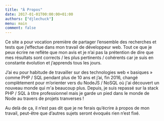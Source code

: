 ```yaml
---
title: "À Propos"
date: 2017-01-01T00:00:00+01:00
authors: ["djlechuck"]
menu: main
comment: false
---
```


Ce site a pour vocation première de partager l’ensemble des recherches et tests
que j’effectue dans mon travail de développeur web. Tout ce que je peux écrire
ne reflète que mon avis et je n’ai pas la prétention de dire que mes résultats
sont corrects / les plus pertinents / cohérents car je suis en constante
évolution et j’apprends tous les jours.

J’ai eu pour habitude de travailler sur des technologies web « basiques » comme
PHP / SQL pendant plus de 10 ans et j’ai, fin 2016, changé complètement pour
m’orienter vers du NodeJS / NoSQL où j'ai découvert un nouveau monde qui
m'a beaucoup plus. Depuis, je suis repassé sur la stack PHP / SQL à titre
professionnel mais je garde un pied dans le monde de Node au travers de projets
tranverses !

Au delà de ça, il n’est pas dit que je ne ferais qu’écrire à propos de mon
travail, peut-être que d’autres sujets seront évoqués rien n’est fixé.
